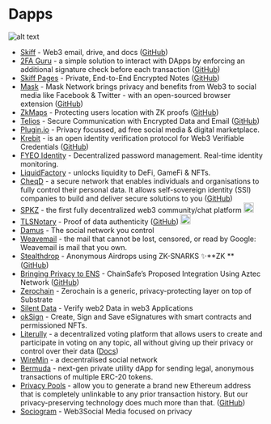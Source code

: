 # Dapps

![alt text](https://github.com/Msiusko/web3privacy/blob/main/static-assets/DAPPS.png?raw=true)

- [Skiff](https://skiff.com/crypto) - Web3 email, drive, and docs ([GitHub](https://github.com/skiff-org/skiff-mail))
- [2FA Guru](https://www.2fa.guru) - a simple solution to interact with DApps by enforcing an additional signature check
  before each transaction ([GitHub](https://github.com/skiff-org/skiff-mail))
- [Skiff Pages](https://skiff.com/pages) - Private, End-to-End Encrypted Notes ([GitHub](https://github.com/skiff-org))
- [Mask](https://mask.io) - Mask Network brings privacy and benefits from Web3 to social media like Facebook & Twitter -
  with an open-sourced browser extension ([GitHub](https://github.com/DimensionDev/Maskbook))
- [ZkMaps](https://gitcoin.co/grants/5781/zkmaps-proof-of-location) - Protecting users location with ZK
  proofs ([GitHub](https://github.com/zkMaps))
- [Telios](https://www.telios.io) - Secure Communication with Encrypted Data and
  Email ([GitHub](https://github.com/Telios-org))
- [Plugin.io](https://plugin.io/) - Privacy focussed, ad free social media & digital marketplace.
- [Krebit](https://krebit.id) - is an open identity verification protocol for Web3 Verifiable
  Credentials ([GitHub](https://github.com/KrebitDAO))
- [FYEO Identity](https://www.gofyeo.com/fyeo-identity) - Decentralized password management. Real-time identity
  monitoring.
- [LiquidFactory](https://liquidfactory.io) - unlocks liquidity to DeFi, GameFi & NFTs.
- [CheqD](https://cheqd.io) - a secure network that enables individuals and organisations to fully control their
  personal data. It allows self-sovereign identity (SSI) companies to build and deliver secure solutions to
  you ([GitHub](https://github.com/cheqd))
- [SPKZ](https://spkz.io) - the first fully decentralized web3 community/chat
  platform <img src="https://s2.coinmarketcap.com/static/img/coins/64x64/1027.png" width="20" />
- [TLSNotary](https://tlsnotary.org) - Proof of data
  authenticity ([GitHub](https://github.com/tlsnotary/tlsn)) <img src="https://s2.coinmarketcap.com/static/img/coins/64x64/1027.png" width="20" />
- [Damus](https://damus.io) - The social network you control
- [Weavemail](https://docs.arweave.org/info/tools/weavemail) - the mail that cannot be lost, censored, or read by
  Google: Weavemail is mail that you own.
- [Stealthdrop](https://stealthdrop.xyz) - Anonymous Airdrops using ZK-SNARKS ✨️**ZK
  ** ([GitHub](https://github.com/stealthdrop/stealthdrop))
- [Bringing Privacy to ENS](https://www.cerebrum.com) - ChainSafe’s Proposed Integration Using Aztec
  Network ([GitHub](https://github.com/ChainSafe/ens-aztec-privacy/))
- [Zerochain](https://layerxcom.github.io/zerochain-book/) - Zerochain is a generic, privacy-protecting layer on top of
  Substrate
- [Silent Data](https://silentdata.com) - Verify web2 Data in web3 Applications
- [okSign](https://www.oksign.app) - Create, Sign and Save eSignatures with smart contracts and permissioned NFTs.
- [Literully](https://literully.com) - a decentralized voting platform that allows users to create and participate in
  voting on any topic, all without giving up their privacy or control over their
  data ([Docs](https://docs.literully.com/articles/))
- [WireMin](https://wiremin.org/#/) - a decentralised social network
- [Bermuda](https://www.bmda.io) - next-gen private utility dApp for sending legal, anonymous transactions of multiple
  ERC-20 tokens.
- [Privacy Pools](https://www.privacypools.com) - allow you to generate a brand new Ethereum address that is completely
  unlinkable to any prior transaction history. But our privacy-preserving technology does much more than
  that. ([GitHub](https://github.com/ameensol/privacy-pools))
- [Sociogram](https://sociogram.org) - Web3Social Media focused on privacy
